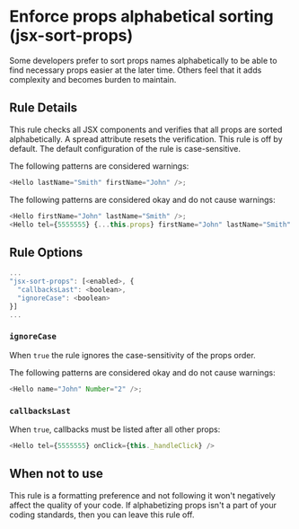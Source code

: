 # Enforce props alphabetical sorting (jsx-sort-props)

Some developers prefer to sort props names alphabetically to be able to find necessary props easier at the later time. Others feel that it adds complexity and becomes burden to maintain.

## Rule Details

This rule checks all JSX components and verifies that all props are sorted alphabetically. A spread attribute resets the verification. This rule is off by default.
The default configuration of the rule is case-sensitive.

The following patterns are considered warnings:

```js
<Hello lastName="Smith" firstName="John" />;
```

The following patterns are considered okay and do not cause warnings:

```js
<Hello firstName="John" lastName="Smith" />;
<Hello tel={5555555} {...this.props} firstName="John" lastName="Smith" />;
```

## Rule Options

```js
...
"jsx-sort-props": [<enabled>, {
  "callbacksLast": <boolean>,
  "ignoreCase": <boolean>
}]
...
```

### `ignoreCase`

When `true` the rule ignores the case-sensitivity of the props order.

The following patterns are considered okay and do not cause warnings:

```js
<Hello name="John" Number="2" />;
```

### `callbacksLast`

When `true`, callbacks must be listed after all other props:

```js
<Hello tel={5555555} onClick={this._handleClick} />
```

## When not to use

This rule is a formatting preference and not following it won't negatively affect the quality of your code. If alphabetizing props isn't a part of your coding standards, then you can leave this rule off.
